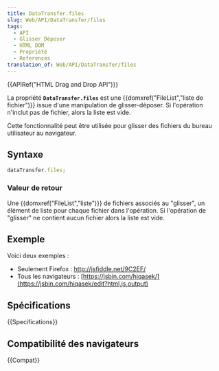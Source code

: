 ```yaml
---
title: DataTransfer.files
slug: Web/API/DataTransfer/files
tags:
  - API
  - Glisser Déposer
  - HTML DOM
  - Propriété
  - References
translation_of: Web/API/DataTransfer/files
---
```


{{APIRef("HTML Drag and Drop API")}}

La propriété **`DataTransfer.files`** est une  {{domxref("FileList","liste de fichier")}} issue d'une manipulation de glisser-déposer. Si l'opération n'inclut pas de fichier, alors la liste est vide.

Cette fonctionnalité peut être utilisée pour glisser des fichiers du bureau utilisateur au navigateur.

## Syntaxe

```js
dataTransfer.files;
```

### Valeur de retour

Une {{domxref("FileList","liste")}} de fichiers associés au "glisser", un élément de liste pour chaque fichier dans l'opération. Si l'opération de "glisser" ne contient aucun fichier alors la liste est vide.

## Exemple

Voici deux exemples :

- Seulement Firefox : <http://jsfiddle.net/9C2EF/>
- Tous les navigateurs : [https://jsbin.com/hiqasek/](https://jsbin.com/hiqasek/edit?html,js,output)

## Spécifications

{{Specifications}}

## Compatibilité des navigateurs

{{Compat}}
